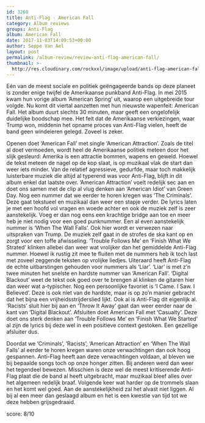 ```yaml
---
id: 3260
title: Anti-Flag - American Fall
category: Album reviews
groups: Anti-Flag
album: American Fall
date: 2017-11-03T14:09:53+00:00
author: Seppe Van Ael
layout: post
permalink: /album-review/review-anti-flag-american-fall/
thumbnail: >-
  http://res.cloudinary.com/rockxxl/image/upload/anti-flag-american-fall.png
---
```

Eén van de meest sociale en politiek geëngageerde bands op deze planeet is zonder enige twijfel de Amerikaanse punkband Anti-Flag. In mei 2015 kwam hun vorige album ‘American Spring’ uit, waarop een uitgebreide tour volgde. Nu komt dit viertal aanzetten met hun nieuwste wapenfeit: American Fall. Het album duurt slechts 30 minuten, maar geeft een ongelofelijk duidelijke boodschap mee. Het feit dat de Amerikaanse verkiezingen, waar Trump won, middenin het opname proces van Anti-Flag vielen, heeft de band geen windeieren gelegd. Zoveel is zeker.

Openen doet ‘American Fall’ met single ‘American Attraction’. Zoals de titel al doet vermoeden, wordt heel de Amerikaanse politiek meteen door het slijk gesleurd: Amerika is een attractie bommen, wapens en geweld. Hoewel de tekst meteen de nagel op de kop slaat, is op muzikaal vlak de start dan weer iets minder. Van de relatief agressieve, gedurfde, maar toch makkelijk luisterbare muziek die altijd al typerend was voor Anti-Flag, blijft in dit album enkel dat laatste over. ‘American Attraction’ voelt redelijk sec aan en doet ons samen met de clip al vlug denken aan ‘American Idiot’ van Green Day. Nog een nummer dat we eerder te horen kregen was ‘The Criminals’. Deze gaat tekstueel en muzikaal dan weer een stapje verder. De lyrics laten je met een hoofd vol vragen en woede achter en ook de muziek zelf is zeer aanstekelijk. Voeg er dan nog eens een krachtige bridge aan toe en meer heb je niet nodig voor een goed punknummer. Een al even aanstekelijk nummer is ‘When The Wall Falls’. Ook hier wordt er verwezen naar uitspraken van Trump. De muziek zelf gaat in de strofes de ska kant op en zorgt voor een toffe afwisseling. ‘Trouble Follows Me’ en ‘Finish What We Strated’ klinken allebei dan weer wat vrolijker dan het gemiddelde Anti-Flag nummer. Hoewel ik rustig zit mee te fluiten met de nummers heb ik toch last met zoveel zeggende teksten op vrolijke liedjes. Uiteraard heeft Anti-Flag de echte uitbarstingen gehouden voor nummers als ‘Liar’. ‘Liar’ is met z’n twee minuten het snelste en hardste nummer van ‘American Fall’. ‘Digital Blackout’ weet de tekst ook goed over te brengen al klinken de gitaren hier dan weer wat a-typischer. Nog een persoonlijke favoriet is ‘I Came. I Saw. I Believed’. Deze is ook niet van de hardste, maar is op zo’n manier gebracht dat het bijna een vrijheidsstrijderslied lijkt. Ook al is Anti-Flag dit eigenlijk al. ‘Racists’ sluit hier bij aan en ‘Throw It Away’ gaat dan weer eerder naar de kant van ‘Digital Blackout’. Afsluiten doet American Fall met ‘Casualty’. Deze doet ons sterk denken aan ‘Trouble Follows Me’ en ‘Finish What We Started’ al zijn de lyrics bij deze wel in een positieve context gestoken. Een gezellige afsluiter dus.

Doordat we ‘Criminals’, ‘Racists’, ‘American Attraction’ en ‘When The Wall Falls’ al eerder te horen kregen waren onze verwachtingen dan ook hoog gespannen. Anti-Flag heeft aan deze verwachtingen voldaan, al bleven we bij bepaalde songs toch op onze honger zitten. Bij anderen werd dan weer het tegendeel bewezen. Misschien is deze wel de meest kritiserende Anti-Flag plaat die de band al heeft uitgebracht, maar muzikaal bleef alles over het algemeen redelijk braaf. Volgende keer wat harder op de trommels slaan en het komt wel goed. Aan de aanstekelijkheid zal het alvast niet liggen. Al bij al een meer dan geslaagd album en het is een kwestie van tijd tot we deze hebben grijsgedraaid.

score: 8/10
